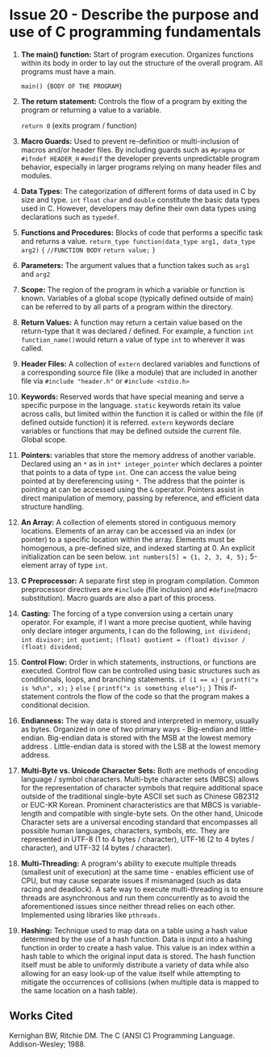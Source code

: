 # Issue 20 - Describe the purpose and use of C programming fundamentals

1. **The main() function:** Start of program execution. Organizes functions within its body in order to lay out the structure of the overall program. All programs must have a main.

	`main() {BODY OF THE PROGRAM}`

2.  **The return statement:** Controls the flow of a program by exiting the program or returning a value to a variable. 

	`return 0` (exits program / function)

3. **Macro Guards:** Used to prevent re-definition or multi-inclusion of macros and/or header files. By including guards such as 
`#pragma`
or
`#ifndef HEADER_H`
`#endif`
the developer prevents unpredictable program behavior, especially in larger programs relying on many header files and modules. 
4. **Data Types:** The categorization of different forms of data used in C by size and type. `int` `float` `char` and `double` constitute the basic data types used in C. However, developers may define their own data types using declarations such as `typedef`.
5. **Functions and Procedures:** Blocks of code that performs a specific task and returns a value.
	`return_type function(data_type arg1, data_type arg2)`
	`{`
			`//FUNCTION BODY`
			`return value;`
	`}`
6. **Parameters:** The argument values that a function takes such as `arg1` and `arg2`
7. **Scope:** The region of the program in which a variable or function is known. Variables of a global scope (typically defined outside of main) can be referred to by all parts of a program within the directory.
8. **Return Values:** A function may return a certain value based on the return-type that it was declared / defined. For example, a function 
`int function_name()`would return a value of type `int` to wherever it was called. 
9. **Header Files:** A collection of `extern` declared variables and functions of a corresponding source file (like a module) that are included in another file via `#include "header.h"` or `#include <stdio.h>`
10. **Keywords:** Reserved words that have special meaning and serve a specific purpose in the language. `static` keywords retain its value across calls, but limited within the function it is called or within the file (if defined outside function) it is referred. `extern` keywords declare variables or functions that may be defined outside the current file. Global scope. 
11. **Pointers:** variables that store the memory address of another variable. Declared using an `*` as in
`int* integer_pointer` which declares a pointer that points to a data of type `int`. One can access the value being pointed at by dereferencing using `*`. The address that the pointer is pointing at can be accessed using the `&` operator. Pointers assist in direct manipulation of memory, passing by reference, and efficient data structure handling.
12. **An Array:** A collection of elements stored in contiguous memory locations. Elements of an array can be accessed via an index (or pointer) to a specific location within the array. Elements must be homogenous, a pre-defined size, and indexed starting at 0.  An explicit initialization can be seen below.
`int numbers[5] = {1, 2, 3, 4, 5};` 5-element array of type `int`.
13. **C Preprocessor:** A separate first step in program compilation. Common preprocessor directives are `#include` (file inclusion) and `#define`(macro substitution). Macro guards are also a part of this process. 
14. **Casting:** The forcing of a type conversion using a certain unary operator. For example, if I want a more precise quotient, while having only declare integer arguments, I can do the following,
`int dividend;`
`int divisor;`
`int quotient;`
`(float) quotient = (float) divisor / (float) dividend;`
15. **Control Flow:** Order in which statements, instructions, or functions are executed. Control flow can be controlled using basic structures such as conditionals, loops, and branching statements.
`if (1 == x)`
`{`
	`printf("x is %d\n", x);`
`}`
`else`
`{`
	`printf("x is something else");`
`}`
This if-statement controls the flow of the code so that the program makes a conditional decision.
16. **Endianness:** The way data is stored and interpreted in memory, usually as bytes. Organized in one of two primary ways - Big-endian and little-endian. Big-endian data is stored with the MSB at the lowest memory address  . Little-endian data is stored with the LSB at the lowest memory address.  
17. **Multi-Byte vs. Unicode Character Sets:** Both are methods of encoding language / symbol characters. Multi-byte character sets (MBCS) allows for the representation of character symbols that require additional space outside of the traditional single-byte ASCII set such as Chinese GB2312 or EUC-KR Korean. Prominent characteristics are that MBCS is variable-length and compatible with single-byte sets. On the other hand, Unicode Character sets are a universal encoding standard that encompasses all possible human languages, characters, symbols, etc. They are represented in UTF-8 (1 to 4 bytes / character), UTF-16 (2 to 4 bytes / character), and UTF-32 (4 bytes / character).  
18. **Multi-Threading:** A program's ability to execute multiple threads (smallest unit of execution) at the same time - enables efficient use of CPU, but may cause separate issues if mismanaged (such as data racing and deadlock). A safe way to execute multi-threading is to ensure threads are asynchronous and run them concurrently as to avoid the aforementioned issues since neither thread relies on each other. Implemented using libraries like `pthreads.` 
19. **Hashing:** Technique used to map data on a table using a hash value determined by the use of a hash function. Data is input into a hashing function in order to create a hash value. This value is an index within a hash table to which the original input data is stored. The hash function itself must be able to uniformly distribute a variety of data while also allowing for an easy look-up of the value itself while attempting to mitigate the occurrences of collisions (when multiple data is mapped to the same location on a hash table).  
 
## Works Cited
Kernighan BW, Ritchie DM. The C (ANSI C) Programming Language. Addison-Wesley; 1988.